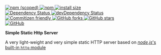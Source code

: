<p dir="auto">
	<a href="https://npmjs.com/package/simplatic-http-server">
		<img alt="npm (scoped)" src="https://img.shields.io/npm/v/simplatic-http-server.svg">
	</a>
	<a href="https://npmjs.com/package/simplatic-http-server">
		<img alt="npm" src="https://img.shields.io/npm/dt/simplatic-http-server.svg">
	</a>
	<a href="https://packagephobia.now.sh/result?p=simplatic-http-server">
		<img src="https://packagephobia.now.sh/badge?p=simplatic-http-server" alt="install size">
	</a>
	<br>
	<a href="https://david-dm.org/mirismaili/simplatic-http-server">
		<img src="https://david-dm.org/mirismaili/simplatic-http-server.svg" alt="Dependency Status">
	</a>
	<a href="https://david-dm.org/mirismaili/simplatic-http-server?type=dev">
		<img src="https://david-dm.org/mirismaili/simplatic-http-server/dev-status.svg" alt="devDependency Status">
	</a>
	<br>
	<a href="http://commitizen.github.io/cz-cli/">
		<img alt="Commitizen friendly" src="https://img.shields.io/badge/commitizen-friendly-brightgreen.svg">
	</a>
	<a href="https://github.com/mirismaili/simplatic-http-server/fork">
		<img src="https://img.shields.io/github/forks/mirismaili/simplatic-http-server.svg?style=social" alt="GitHub forks">
	</a>
	<a href="https://github.com/mirismaili/simplatic-http-server">
		<img src="https://img.shields.io/github/stars/mirismaili/simplatic-http-server.svg?style=social" alt="GitHub stars">
	</a>
	<br>
	<a href="https://github.com/mirismaili/simplatic-http-server/blob/master/LICENSE">
		<img alt="GitHub" src="https://img.shields.io/github/license/mirismaili/simplatic-http-server.svg">
	</a>
</p>

**Simple Static Http Server**

A very light-weight and very simple static HTTP server based on [*node.js*'s built-in `http` module](https://nodejs.org/api/http.html) 

